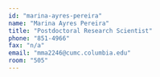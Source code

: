 ```yaml
---
id: "marina-ayres-pereira"
name: "Marina Ayres Pereira"
title: "Postdoctoral Research Scientist"
phone: "851-4966"
fax: "n/a"
email: "mma2246@cumc.columbia.edu"
room: "505"
---
```

